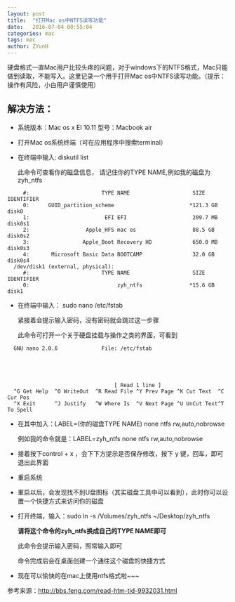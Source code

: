 ```yaml
---
layout: post
title:  "打开Mac os中NTFS读写功能"
date:   2016-07-04 00:55:04
categories: mac
tags: mac
author: ZYunH
---
```


​		硬盘格式一直Mac用户比较头疼的问题，对于windows下的NTFS格式，Mac只能做到读取，不能写入。这里记录一个用于打开Mac os中NTFS读写功能。（提示：操作有风险，小白用户谨慎使用）



## 解决方法：

- 系统版本：Mac os x EI 10.11 型号：Macbook air


- 打开Mac os系统终端（可在应用程序中搜索terminal）

- 在终端中输入: diskutil list

  此命令可查看你的磁盘信息， 请记住你的TYPE NAME,例如我的磁盘为zyh_ntfs

```
     #:                       TYPE NAME                    SIZE       IDENTIFIER
     0:      GUID_partition_scheme                        *121.3 GB   disk0
     1:                        EFI EFI                     209.7 MB   disk0s1
     2:                  Apple_HFS mac os                  88.5 GB    disk0s2
     3:                 Apple_Boot Recovery HD             650.0 MB   disk0s3
     4:       Microsoft Basic Data BOOTCAMP                32.0 GB    disk0s4
  /dev/disk1 (external, physical):
     #:                       TYPE NAME                    SIZE       IDENTIFIER
     0:                            zyh_ntfs               *15.6 GB    disk1
```

- 在终端中输入： sudo nano /etc/fstab

  紧接着会提示输入密码，没有密码就会跳过这一步骤

  此命令可打开一个关于硬盘挂载与操作之类的界面，可看到

```
  GNU nano 2.0.6              File: /etc/fstab                                  





                                  [ Read 1 line ]
  ^G Get Help  ^O WriteOut  ^R Read File ^Y Prev Page ^K Cut Text  ^C Cur Pos
  ^X Exit      ^J Justify   ^W Where Is  ^V Next Page ^U UnCut Text^T To Spell
```

- 在其中加入：LABEL=(你的磁盘TYPE NAME) none ntfs rw,auto,nobrowse

  例如我的命令就是：LABEL=zyh_ntfs none ntfs rw,auto,nobrowse

- 接着按下control + x ，会下下方提示是否保存修改，按下 y 键，回车，即可退出此界面

- 重启系统

- 重启以后，会发现找不到U盘图标（其实磁盘工具中可以看到），此时你可以设置一个快捷方式来访问你的磁盘

- 打开终端，输入：sudo ln -s /Volumes/zyh_ntfs ~/Desktop/zyh_ntfs

  **请将这个命令的zyh_ntfs换成自己的TYPE NAME即可**

  此命令会提示输入密码，照常输入即可

  命令完成后会在桌面创建一个通往这个磁盘的快捷方式

- 现在可以愉快的在mac上使用ntfs格式啦~~~



参考来源：http://bbs.feng.com/read-htm-tid-9932031.html